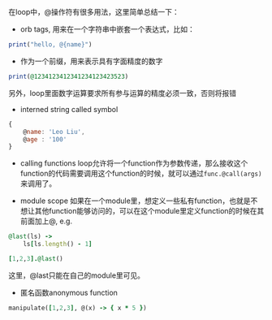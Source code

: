 在loop中，@操作符有很多用法，这里简单总结一下：
* orb tags, 用来在一个字符串中嵌套一个表达式，比如：
``` ruby
print("hello, @{name}")
```

* 作为一个前缀，用来表示具有字面精度的数字
``` ruby 
print(@1234123412341234123423523)
```
另外，loop里面数字运算要求所有参与运算的精度必须一致，否则将报错

* interned string called symbol
``` javascript
{
    @name: 'Leo Liu',
    @age : '100'
}
```

* calling functions
loop允许将一个function作为参数传递，那么接收这个function的代码需要调用这个function的时候，就可以通过`func.@call(args)`来调用了。

* module scope
如果在一个module里，想定义一些私有function，也就是不想让其他function能够访问的，可以在这个module里定义function的时候在其前面加上@, e.g.

``` ruby
@last(ls) ->
    ls[ls.length() - 1]

[1,2,3].@last()
```
这里，@last只能在自己的module里可见。

* 匿名函数anonymous function

``` ruby
manipulate([1,2,3], @(x) -> { x * 5 })
```


